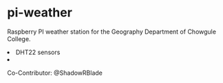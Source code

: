 # pi-weather
Raspberry PI weather station for the Geography Department of Chowgule College.

<li>DHT22 sensors<li>
  
<p>Co-Contributor: @ShadowRBlade</p>
